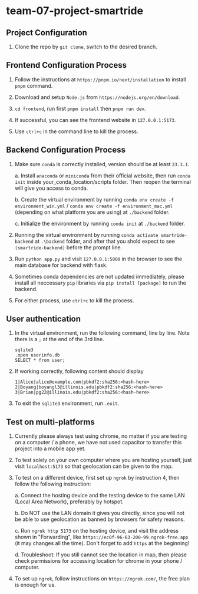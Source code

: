 # team-07-project-smartride

## Project Configuration

1. Clone the repo by `git clone`, switch to the desired branch.

## Frontend Configuration Process

1. Follow the instructions at `https://pnpm.io/next/installation` to install `pnpm` command.

2. Download and setup `Node.js` from `https://nodejs.org/en/download`.

3. `cd frontend`, run first `pnpm install` then `pnpm run dev`.

4. If successful, you can see the frontend website in `127.0.0.1:5173`.

5. Use `ctrl+c` in the command line to kill the process.

## Backend Configuration Process

1. Make sure `conda` is correctly installed, version should be at least `23.3.1`.

   a. Install `anaconda` or `miniconda` from their official website, then run `conda init` inside your_conda_location/scripts folder. Then reopen the terminal will give you access to conda.

   b. Create the virtual environment by running `conda env create -f environment_win.yml` / `conda env create -f environment_mac.yml` (depending on what platform you are using) at `./backend` folder.

   c. Initialize the environment by running `conda init` at `./backend` folder.

2. Running the virtual environment by running `conda activate smartride-backend` at `.\backend` folder, and after that you shold expect to see `(smartride-backend)` before the prompt line.

3. Run `python app.py` and visit `127.0.0.1:5000` in the browser to see the main database for backend with flask.

4. Sometimes conda dependencies are not updated immediately, please install all neccessary `pip` libraries via `pip install [package]` to run the backend.

5. For either process, use `ctrl+c` to kill the process.

## User authentication

1. In the virtual environment, run the following command, line by line. Note there is a `;` at the end of the 3rd line.

   ```
   sqlite3
   .open userinfo.db
   SELECT * from user;
   ```

2. If working correctly, following content should display

   ```
   1|Alice|alice@example.com|pbkdf2:sha256:<hash-here>
   2|Boyang|boyangl3@illinois.edu|pbkdf2:sha256:<hash-here>
   3|Brian|pg22@illinois.edu|pbkdf2:sha256:<hash-here>

   ```

3. To exit the `sqlite3` environment, run `.exit`.

## Test on multi-platforms

1. Currently please always test using chrome, no matter if you are testing on a computer / a phone, we have not used capacitor to transfer this project into a mobile app yet.

2. To test solely on your own computer where you are hosting yourself, just visit `localhost:5173` so that geolocation can be given to the map.

3. To test on a different device, first set up `ngrok` by instruction 4, then follow the following instruction:

   a. Connect the hosting device and the testing device to the same LAN (Local Area Network), preferably by hotspot.

   b. Do NOT use the LAN domain it gives you directly, since you will not be able to use geolocation as banned by browsers for safety reasons.

   c. Run `ngrok http 5173` on the hosting device, and visit the address shown in "Forwarding", like `https://ec0f-96-63-200-99.ngrok-free.app` (it may changes all the time). Don't forget to add `https` at the beginning!

   d. Troubleshoot: If you still cannot see the location in map, then please check permissions for accessing location for chrome in your phone / computer.

4. To set up `ngrok`, follow instructions on `https://ngrok.com/`, the free plan is enough for us.
